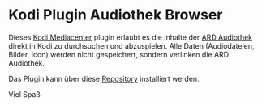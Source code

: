 # Kodi Plugin Audiothek Browser

[1]: https://kodi.tv/
[2]: https://www.ardaudiothek.de/

Dieses [Kodi Mediacenter][1] plugin erlaubt es die Inhalte der [ARD Audiothek][2] direkt in Kodi zu durchsuchen und abzuspielen. Alle Daten (Audiodateien, Bilder, Icon) werden nicht gespeichert, sondern verlinken die ARD Audiothek.

Das Plugin kann über diese [Repository](https://codingPF.github.io/repository.codingPF/) installiert werden.

Viel Spaß
